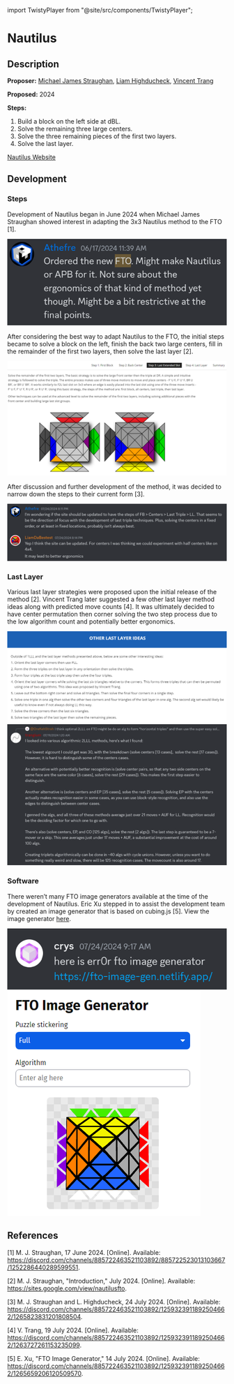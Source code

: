 import TwistyPlayer from "@site/src/components/TwistyPlayer";

# Nautilus

<TwistyPlayer
 puzzle="fto"
 experimentalStickeringMaskOrbits="C4RNER:-III-I,CENTERS:-----III--III-----I--I--,EDGES:------------"
 controlPanel="none"
/>

## Description

**Proposer:** [Michael James Straughan](CubingContributors/MethodDevelopers.md#straughan-michael-james-athefre), [Liam Highducheck](CubingContributors/MethodDevelopers.md#highducheck-liam), [Vincent Trang](CubingContributors/MethodDevelopers.md#trang-vincent-trangium)

**Proposed:** 2024

**Steps:**

1. Build a block on the left side at dBL.
2. Solve the remaining three large centers.
3. Solve the three remaining pieces of the first two layers.
4. Solve the last layer.

[Nautilus Website](https://sites.google.com/view/nautilusfto)

## Development

### Steps

Development of Nautilus began in June 2024 when Michael James Straughan showed interest in adapting the 3x3 Nautilus method to the FTO [1].

![](img/Nautilus/Straughan1.png)

After considering the best way to adapt Nautilus to the FTO, the initial steps became to solve a block on the left, finish the back two large centers, fill in the remainder of the first two layers, then solve the last layer [2].

![](img/Nautilus/Straughan2.png)

After discussion and further development of the method, it was decided to narrow down the steps to their current form [3].

![](img/Nautilus/Straughan3.png)

### Last Layer

Various last layer strategies were proposed upon the initial release of the method [2]. Vincent Trang later suggested a few other last layer method ideas along with predicted move counts [4]. It was ultimately decided to have center permutation then corner solving the two step process due to the low algorithm count and potentially better ergonomics.

![](img/Nautilus/Straughan4.png)
![](img/Nautilus/Trang1.png)

### Software

There weren’t many FTO image generators available at the time of the development of Nautilus. Eric Xu stepped in to assist the development team by created an image generator that is based on cubing.js [5]. View the image generator [here](https://fto-image-gen.netlify.app/).

![](img/Nautilus/Xu1.png)
![](img/Nautilus/Xu2.png)

## References

[1] M. J. Straughan, 17 June 2024. [Online]. Available: https://discord.com/channels/885722463521103892/885722523013103667/1252286440289599551.

[2] M. J. Straughan, "Introduction," July 2024. [Online]. Available: https://sites.google.com/view/nautilusfto.

[3] M. J. Straughan and L. Highducheck, 24 July 2024. [Online]. Available: https://discord.com/channels/885722463521103892/1259323911892504662/1265823831201808504.

[4] V. Trang, 19 July 2024. [Online]. Available: https://discord.com/channels/885722463521103892/1259323911892504662/1263727261153235099.

[5] E. Xu, "FTO Image Generator," 14 July 2024. [Online]. Available: https://discord.com/channels/885722463521103892/1259323911892504662/1265659206120509570.
